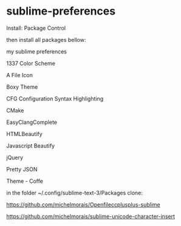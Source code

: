 # sublime-preferences
Install: Package Control

then install all packages bellow:

my sublime preferences

1337 Color Scheme

A File Icon

Boxy Theme

CFG Configuration Syntax Highlighting

CMake

EasyClangComplete

HTMLBeautify

Javascript Beautify

jQuery

Pretty JSON

Theme - Coffe

in the folder ~/.config/sublime-text-3/Packages clone:

https://github.com/michelmorais/Openfileccplusplus-sublime

https://github.com/michelmorais/sublime-unicode-character-insert
